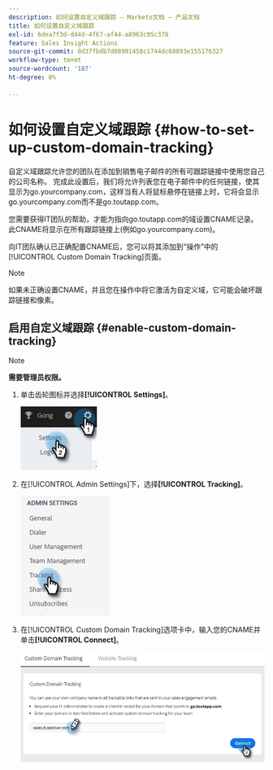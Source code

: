 ```yaml
---
description: 如何设置自定义域跟踪 — Marketo文档 — 产品文档
title: 如何设置自定义域跟踪
exl-id: 6dea7f3d-d44d-4f67-af44-a8963c95c378
feature: Sales Insight Actions
source-git-commit: 0d37fbdb7d08901458c1744dc68893e155176327
workflow-type: tm+mt
source-wordcount: '187'
ht-degree: 0%

---
```


# 如何设置自定义域跟踪 {#how-to-set-up-custom-domain-tracking}

自定义域跟踪允许您的团队在添加到销售电子邮件的所有可跟踪链接中使用您自己的公司名称。 完成此设置后，我们将允许列表您在电子邮件中的任何链接，使其显示为go.yourcompany.com，这样当有人将鼠标悬停在链接上时，它将会显示go.yourcompany.com而不是go.toutapp.com。

您需要获得IT团队的帮助，才能为指向go.toutapp.com的域设置CNAME记录。 此CNAME将显示在所有跟踪链接上(例如go.yourcompany.com)。

向IT团队确认已正确配置CNAME后，您可以将其添加到“操作”中的[!UICONTROL Custom Domain Tracking]页面。

>[!NOTE]
>
>如果未正确设置CNAME，并且您在操作中将它激活为自定义域，它可能会破坏跟踪链接和像素。

## 启用自定义域跟踪 {#enable-custom-domain-tracking}

>[!NOTE]
>
>**需要管理员权限。**

1. 单击齿轮图标并选择&#x200B;**[!UICONTROL Settings]**。

   ![](assets/how-to-set-up-custom-domain-tracking-1.png)

1. 在[!UICONTROL Admin Settings]下，选择&#x200B;**[!UICONTROL Tracking]**。

   ![](assets/how-to-set-up-custom-domain-tracking-2.png)

1. 在[!UICONTROL Custom Domain Tracking]选项卡中，输入您的CNAME并单击&#x200B;**[!UICONTROL Connect]**。

   ![](assets/how-to-set-up-custom-domain-tracking-3.png)
